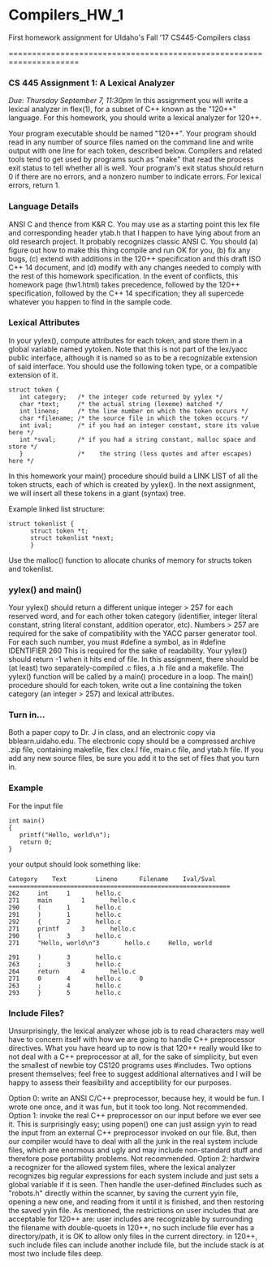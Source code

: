 # Compilers_HW_1
First homework assignment for UIdaho's Fall '17 CS445-Compilers class


=====================================================================

### CS 445 Assignment 1: A Lexical Analyzer

*Due: Thursday September 7, 11:30pm*
In this assignment you will write a lexical analyzer in flex(1), for a subset of C++ known as the "120++" language. For this homework, you should write a lexical analyzer for 120++.

Your program executable should be named "120++". Your program should read in any number of source files named on the command line and write output with one line for each token, described below. Compilers and related tools tend to get used by programs such as "make" that read the process exit status to tell whether all is well. Your program's exit status should return 0 if there are no errors, and a nonzero number to indicate errors. For lexical errors, return 1.

### Language Details

ANSI C and thence from K&R C. You may use as a starting point this lex file and corresponding header ytab.h that I happen to have lying about from an old research project. It probably recognizes classic ANSI C. You should (a) figure out how to make this thing compile and run OK for you, (b) fix any bugs, (c) extend with additions in the 120++ specification and this draft ISO C++ 14 document, and (d) modify with any changes needed to comply with the rest of this homework specification. In the event of conflicts, this homework page (hw1.html) takes precedence, followed by the 120++ specification, followed by the C++ 14 specification; they all supercede whatever you happen to find in the sample code.

### Lexical Attributes

In your yylex(), compute attributes for each token, and store them in a global variable named yytoken. Note that this is not part of the lex/yacc public interface, although it is named so as to be a recognizable extension of said interface. You should use the following token type, or a compatible extension of it.
```
struct token {
   int category;   /* the integer code returned by yylex */
   char *text;     /* the actual string (lexeme) matched */
   int lineno;     /* the line number on which the token occurs */
   char *filename; /* the source file in which the token occurs */
   int ival;       /* if you had an integer constant, store its value here */
   int *sval;      /* if you had a string constant, malloc space and store */
   }               /*    the string (less quotes and after escapes) here */
```
In this homework your main() procedure should build a LINK LIST of all the token structs, each of which is created by yylex(). In the next assignment, we will insert all these tokens in a giant (syntax) tree.

Example linked list structure:

```
struct tokenlist {
      struct token *t;
      struct tokenlist *next;
      }
```
Use the malloc() function to allocate chunks of memory for structs token and tokenlist.

### yylex() and main()

Your yylex() should return a different unique integer > 257 for each reserved word, and for each other token category (identifier, integer literal constant, string literal constant, addition operator, etc). Numbers > 257 are required for the sake of compatibility with the YACC parser generator tool. For each such number, you must #define a symbol, as in
\#define IDENTIFIER 260
This is required for the sake of readability. Your yylex() should return -1 when it hits end of file.
In this assignment, there should be (at least) two separately-compiled .c files, a .h file and a makefile. The yylex() function will be called by a main() procedure in a loop. The main() procedure should for each token, write out a line containing the token category (an integer > 257) and lexical attributes.

### Turn in...

Both a paper copy to Dr. J in class, and an electronic copy via bblearn.uidaho.edu. The electronic copy should be a compressed archive .zip file, containing makefile, flex clex.l file, main.c file, and ytab.h file. If you add any new source files, be sure you add it to the set of files that you turn in.

### Example

For the input file

```
int main()
{
   printf("Hello, world\n");
   return 0;
}
```
your output should look something like:

```
Category	Text		Lineno		Filename	Ival/Sval
=============================================================
262		int		1		hello.c
271		main		1		hello.c
290		(		1		hello.c
291		)		1		hello.c
292		{		2		hello.c
271		printf		3		hello.c
290		(		3		hello.c
271		"Hello, world\n"3		hello.c		Hello, world

291		)		3		hello.c
263		;		3		hello.c
264		return		4		hello.c
271		0		4		hello.c		0
263		;		4		hello.c
293		}		5		hello.c
```

### Include Files?

Unsurprisingly, the lexical analyzer whose job is to read characters may well have to concern itself with how we are going to handle C++ preprocessor directives. What you have heard up to now is that 120++ really would like to not deal with a C++ preprocessor at all, for the sake of simplicity, but even the smallest of newbie toy CS120 programs uses #includes.
Two options present themselves; feel free to suggest additional alternatives and I will be happy to assess their feasibility and acceptibility for our purposes.

Option 0: write an ANSI C/C++ preprocessor, because hey, it would be fun. I wrote one once, and it was fun, but it took too long. Not recommended.
Option 1: invoke the real C++ preprocessor on our input before we ever see it. This is surprisingly easy; using popen() one can just assign yyin to read the input from an external C++ preprocessor invoked on our file. But, then our compiler would have to deal with all the junk in the real system include files, which are enormous and ugly and may include non-standard stuff and therefore pose portability problems. Not recommended.
Option 2: hardwire a recognizer for the allowed system files, where the lexical analyzer recognizes big regular expressions for each system include and just sets a global variable if it is seen. Then handle the user-defined #includes such as "robots.h" directly within the scanner, by saving the current yyin file, opening a new one, and reading from it until it is finished, and then restoring the saved yyin file.
As mentioned, the restrictions on user includes that are acceptable for 120++ are:
user includes are recognizable by surrounding the filename with double-quoets
in 120++, no such include file ever has a directory/path, it is OK to allow only files in the current directory.
in 120++, such include files can include another include file, but the include stack is at most two include files deep.
